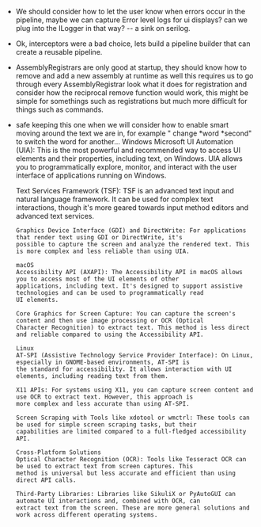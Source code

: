 - We should consider how to let the user know when errors occur in the pipeline, maybe we can capture Error level logs
  for ui displays? can we plug into the ILogger in that way? -- a sink on serilog.
- Ok, interceptors were a bad choice, lets build a pipeline builder that can create a reusable pipeline.
- AssemblyRegistrars are only good at startup, they should know how to remove and add a new assembly at runtime as well
  this requires us to go through every AssemblyRegistrar look what it does for registration and consider how the
  reciprocal remove function would work, this might be simple for somethings such as registrations but much more
  difficult for things such as commands.
- safe keeping this one when we will consider how to enable smart moving around the text we are in, for example "
  change *word *second" to switch the word for another... 
    Windows
      Microsoft UI Automation (UIA): This is the most powerful and recommended way to access UI elements and their
      properties, including text, on Windows. UIA allows you to programmatically explore, monitor, and interact with the
      user interface of applications running on Windows.
  
    Text Services Framework (TSF): TSF is an advanced text input and natural language framework. It can be used for complex
      text interactions, though it's more geared towards input method editors and advanced text services.
      
      Graphics Device Interface (GDI) and DirectWrite: For applications that render text using GDI or DirectWrite, it's
      possible to capture the screen and analyze the rendered text. This is more complex and less reliable than using UIA.
      
      macOS
      Accessibility API (AXAPI): The Accessibility API in macOS allows you to access most of the UI elements of other
      applications, including text. It's designed to support assistive technologies and can be used to programmatically read
      UI elements.
      
      Core Graphics for Screen Capture: You can capture the screen's content and then use image processing or OCR (Optical
      Character Recognition) to extract text. This method is less direct and reliable compared to using the Accessibility API.
      
      Linux
      AT-SPI (Assistive Technology Service Provider Interface): On Linux, especially in GNOME-based environments, AT-SPI is
      the standard for accessibility. It allows interaction with UI elements, including reading text from them.
      
      X11 APIs: For systems using X11, you can capture screen content and use OCR to extract text. However, this approach is
      more complex and less accurate than using AT-SPI.
      
      Screen Scraping with Tools like xdotool or wmctrl: These tools can be used for simple screen scraping tasks, but their
      capabilities are limited compared to a full-fledged accessibility API.
      
      Cross-Platform Solutions
      Optical Character Recognition (OCR): Tools like Tesseract OCR can be used to extract text from screen captures. This
      method is universal but less accurate and efficient than using direct API calls.
      
      Third-Party Libraries: Libraries like SikuliX or PyAutoGUI can automate UI interactions and, combined with OCR, can
      extract text from the screen. These are more general solutions and work across different operating systems.